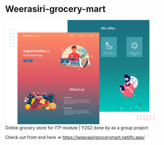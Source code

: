 # Weerasiri-grocery-mart

![Design preview for the Loopstudios landing page coding challenge](./images/Cover.png)
Online grocery store for ITP module | Y2S2 done by as a group project

Check out front end here => https://weerasirigrocerymart.netlify.app/
